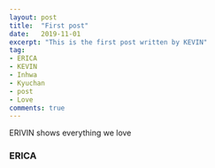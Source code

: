 ```yaml
---
layout: post
title:  "First post"
date:   2019-11-01
excerpt: "This is the first post written by KEVIN"
tag:
- ERICA 
- KEVIN
- Inhwa
- Kyuchan
- post
- Love
comments: true
---
```


ERIVIN shows everything we love

### ERICA
